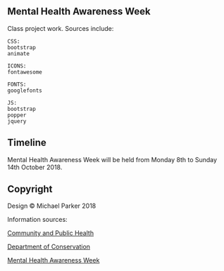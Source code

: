 ## Mental Health Awareness Week

Class project work. Sources include:
    
    CSS:
    bootstrap
    animate

    ICONS:
    fontawesome

    FONTS:
    googlefonts

    JS:
    bootstrap
    popper
    jquery

## Timeline

Mental Health Awareness Week will be held from Monday 8th to Sunday 14th October 2018.

## Copyright

Design © Michael Parker 2018

Information sources:

[Community and Public Health](https://www.cph.co.nz/mental-health-awareness-week/)

[Department of Conservation](https://www.doc.govt.nz/mental-health-awareness-week)

[Mental Health Awareness Week](https://www.mhaw.nz/)